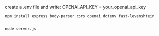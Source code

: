 create a .env file and write: OPENAI_API_KEY = your_openai_api_key
```
npm install express body-parser cors openai dotenv fast-levenshtein


node server.js
```
